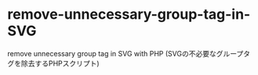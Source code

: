 remove-unnecessary-group-tag-in-SVG
===================================

remove unnecessary group tag in SVG with PHP (SVGの不必要なグループタグを除去するPHPスクリプト)